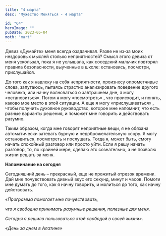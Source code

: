 ```yaml
---
title: "4 марта"
desc: "Мужество Меняться - 4 марта"

id: "64"
heroImage: ""
pubDate: 2023-05-04
moth: "mart"
---
```


Девиз «Думайте» меня всегда озадачивал. Разве не из-за моих нездоровых мыслей
столько неприятностей? Смысл этого девиза от меня ускользал, пока я не
услышала, как соседский мальчик повторял правила безопасности, выученные в
школе: остановись, посмотри, прислушайся.

До того как я навлеку на себя неприятности, произнесу опрометчивые слова,
запутаюсь, пытаясь страстно анализировать поведение другого человека, или
начну волноваться о завтрашнем дне, я могу «остановиться». Потом я могу
«посмотреть» , что происходит, и понять, каково мое место в этой ситуации. А
еще я могу «прислушиваться» , чтобы получить духовное руководство, которое мне
напомнит, что есть разные варианты решения, и поможет мне говорить и
действовать разумно.

Таким образом, когда мне говорят неприятные вещи, я не обязана автоматически
затевать бурную и недоброжелательную ссору. Я могу остановиться, посмотреть и
послушать. Тогда я, может быть, смогу начать спокойный разговор или просто
уйти. Если я решу начать разговор, то, по крайней мере, сделаю это
сознательно, а не позволю жизни решать за меня.

**Напоминание на сегодня**

Сегодняшний день – прекрасный, еще не прожитый отрезок времени. Дай мне
почувствовать дивный вкус его секунд, минут и часов. Помоги мне думать до
того, как я начну говорить, и молиться до того, как начну действовать.

_«Программа помогает мне почувствовать,_

_что я свободна принимать разумные решения, полезные для меня._

_Сегодня я решила пользоваться этой свободой в своей жизни»._

_«День за днем в Алатине»_
